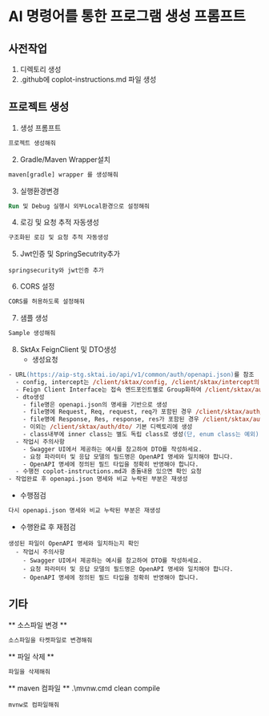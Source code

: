# AI 명령어를 통한 프로그램 생성 프롬프트

## 사전작업 ##
1. 디렉토리 생성
2. .github에 coplot-instructions.md 파일 생성

## 프로젝트 생성 ##
1. 생성 프롬프트
``` ai prompt
프로젝트 생성해줘
```
2. Gradle/Maven Wrapper설치
``` ai prompt
maven[gradle] wrapper 를 생성해줘
```
3. 실행환경변경
``` ai prompt
Run 및 Debug 실행시 외부Local환경으로 설정해줘
```
4. 로깅 및 요청 추적 자동생성
``` ai prompt
구조화된 로깅 및 요청 추적 자동생성
```
5. Jwt인증 및 SpringSecutrity추가
```
springsecurity와 jwt인증 추가
```
6. CORS 설정
``` ai prompt
CORS를 허용하도록 설정해줘
```
7. 샘플 생성
``` ai prompt
Sample 생성해줘
```
8. SktAx FeignClient 및 DTO생성
   - 생성요청
``` ai prompt
- URL(https://aip-stg.sktai.io/api/v1/common/auth/openapi.json)를 참조
  - config, intercept는 /client/sktax/config, /client/sktax/intercept의 생성하여 공통으로 사용하며, 필요시 수정
  - Feign Client Interface는 접속 엔드포인트별로 Group화하여 /client/sktax/auth 디렉토리에 생성
  - dto생성
    - file명은 openapi.json의 명세을 기반으로 생성
    - file명에 Request, Req, request, req가 포함된 경우 /client/sktax/auth/dto/request에 생성
    - file명에 Response, Res, response, res가 포함된 경우 /client/sktax/auth/dto/response에 생성
    - 이외는 /client/sktax/auth/dto/ 기본 디렉토리에 생성
    - class내부에 inner class는 별도 독립 class로 생성(단, enum class는 예외)
  - 작업시 주의사항
    - Swagger UI에서 제공하는 예시를 참고하여 DTO를 작성하세요.
    - 요청 파라미터 및 응답 모델의 필드명은 OpenAPI 명세와 일치해야 합니다.
    - OpenAPI 명세에 정의된 필드 타입을 정확히 반영해야 합니다.
  - 수행전 coplot-instructions.md과 충돌내용 있으면 확인 요청
- 작업완료 후 openapi.json 명세와 비교 누락된 부분은 재생성
```
  - 수행점검
```ai prompt
다시 openapi.json 명세와 비교 누락된 부분은 재생성
```
   - 수행완료 후 재점검
```
생성된 파일이 OpenAPI 명세와 일치하는지 확인
  - 작업시 주의사항
    - Swagger UI에서 제공하는 예시를 참고하여 DTO를 작성하세요.
    - 요청 파라미터 및 응답 모델의 필드명은 OpenAPI 명세와 일치해야 합니다.
    - OpenAPI 명세에 정의된 필드 타입을 정확히 반영해야 합니다.
```   

## 기타 ##
** 소스파일 변경 **
``` ai prompt
소스파일을 타켓파일로 변경해줘
```
** 파일 삭제 **
``` ai prompt
파일을 삭제해줘
```
** maven 컴파일 **
.\mvnw.cmd clean compile
```
mvnw로 컴파일해줘
```
